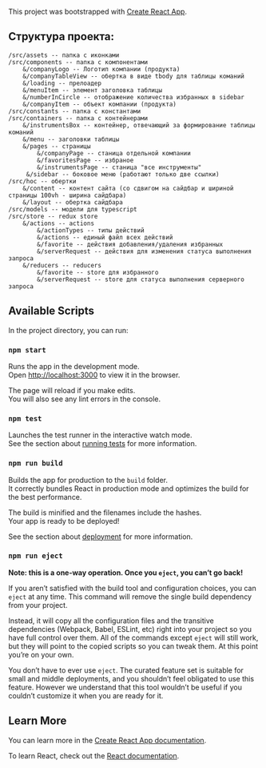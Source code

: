 This project was bootstrapped with [Create React App](https://github.com/facebook/create-react-app).

## Структура проекта:
    /src/assets -- папка с иконками
    /src/components -- папка с компонентами
        &/companyLogo -- Логотип компании (продукта)
        &/companyTableView -- обертка в виде tbody для таблицы команий
        &/loading -- прелоадер
        &/menuItem -- элемент заголовка таблицы
        &/numberInCircle -- отображение количества избранных в sidebar
        &/companyItem -- объект компании (продукта)
    /src/constants -- папка с константами
    /src/containers -- папка с контейнерами
        &/instrumentsBox -- контейнер, отвечающий за формирование таблицы команий
        &/menu -- заголовки таблицы
        &/pages -- страницы
            &/companyPage -- станица отдельной компании
            &/favoritesPage -- избраное
            &/instrumentsPage -- станица "все инструменты"
         &/sidebar -- боковое меню (работают только две ссылки)
    /src/hoc -- обертки
        &/content -- контент сайта (со сдвигом на сайдбар и шириной страницы 100vh - ширина сайдбара)
        &/layout -- обертка сайдбара
    /src/models -- модели для typescript
    /src/store -- redux store
        &/actions -- actions
            &/actionTypes -- типы действий
            &/actions -- единый файл всех действий
            &/favorite -- действия добавления/удаления избранных
            &/serverRequest -- действия для изменения статуса выполнения запроса
        &/reducers -- reducers
            &/favorite -- store для избранного
            &/serverRequest -- store для статуса выполнения серверного запроса

## Available Scripts

In the project directory, you can run:

### `npm start`

Runs the app in the development mode.<br />
Open [http://localhost:3000](http://localhost:3000) to view it in the browser.

The page will reload if you make edits.<br />
You will also see any lint errors in the console.

### `npm test`

Launches the test runner in the interactive watch mode.<br />
See the section about [running tests](https://facebook.github.io/create-react-app/docs/running-tests) for more information.

### `npm run build`

Builds the app for production to the `build` folder.<br />
It correctly bundles React in production mode and optimizes the build for the best performance.

The build is minified and the filenames include the hashes.<br />
Your app is ready to be deployed!

See the section about [deployment](https://facebook.github.io/create-react-app/docs/deployment) for more information.

### `npm run eject`

**Note: this is a one-way operation. Once you `eject`, you can’t go back!**

If you aren’t satisfied with the build tool and configuration choices, you can `eject` at any time. This command will remove the single build dependency from your project.

Instead, it will copy all the configuration files and the transitive dependencies (Webpack, Babel, ESLint, etc) right into your project so you have full control over them. All of the commands except `eject` will still work, but they will point to the copied scripts so you can tweak them. At this point you’re on your own.

You don’t have to ever use `eject`. The curated feature set is suitable for small and middle deployments, and you shouldn’t feel obligated to use this feature. However we understand that this tool wouldn’t be useful if you couldn’t customize it when you are ready for it.

## Learn More

You can learn more in the [Create React App documentation](https://facebook.github.io/create-react-app/docs/getting-started).

To learn React, check out the [React documentation](https://reactjs.org/).